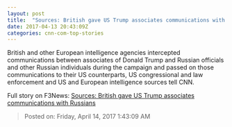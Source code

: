 ```yaml
---
layout: post
title:  "Sources: British gave US Trump associates communications with Russians"
date: 2017-04-13 20:43:09Z
categories: cnn-com-top-stories
---
```


British and other European intelligence agencies intercepted communications between associates of Donald Trump and Russian officials and other Russian individuals during the campaign and passed on those communications to their US counterparts, US congressional and law enforcement and US and European intelligence sources tell CNN.


Full story on F3News: [Sources: British gave US Trump associates communications with Russians](http://www.f3nws.com/n/WXKrRC)

> Posted on: Friday, April 14, 2017 1:43:09 AM

